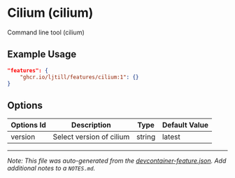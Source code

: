 
# Cilium (cilium)

Command line tool (cilium)

## Example Usage

```json
"features": {
    "ghcr.io/ljtill/features/cilium:1": {}
}
```

## Options

| Options Id | Description | Type | Default Value |
|-----|-----|-----|-----|
| version | Select version of cilium | string | latest |



---

_Note: This file was auto-generated from the [devcontainer-feature.json](https://github.com/ljtill/features/blob/main/src/cilium/devcontainer-feature.json).  Add additional notes to a `NOTES.md`._
